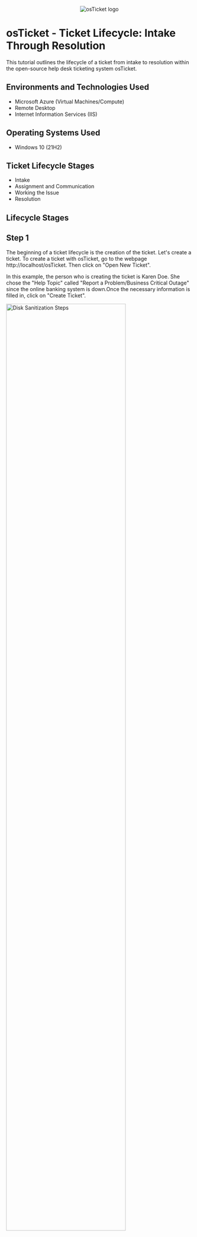 <p align="center">
<img src="https://i.imgur.com/Clzj7Xs.png" alt="osTicket logo"/>
</p>

<h1>osTicket - Ticket Lifecycle: Intake Through Resolution</h1>
This tutorial outlines the lifecycle of a ticket from intake to resolution within the open-source help desk ticketing system osTicket.<br />



<h2>Environments and Technologies Used</h2>

- Microsoft Azure (Virtual Machines/Compute)
- Remote Desktop
- Internet Information Services (IIS)

<h2>Operating Systems Used </h2>

- Windows 10</b> (21H2)

<h2>Ticket Lifecycle Stages</h2>

- Intake
- Assignment and Communication
- Working the Issue
- Resolution

<h2>Lifecycle Stages</h2>

Step 1
------
The beginning of a ticket lifecycle is the creation of the ticket. Let's create a ticket. To create a ticket with osTicket, go to the webpage http://localhost/osTicket. Then click on "Open New Ticket". 

In this example, the person who is creating the ticket is Karen Doe. She chose the "Help Topic" called "Report a Problem/Business Critical Outage" since the online banking system is down.Once the necessary information is filled in, click on "Create Ticket". 
<p>
<img src="https://i.imgur.com/lDMGnBg.png" height="80%" width="80%" alt="Disk Sanitization Steps"/>
</p>
<p>
<p>
<img src="https://i.imgur.com/FEhK3Zu.png" height="80%" width="80%" alt="Disk Sanitization Steps"/>
</p>
<p>
<p>

Step 2
------
The next stage of a ticket lifecycle is the assignment and communication phase. In this phase, a help desk agent called John will assign the ticket to the appropriate department, so the ticket can be finished to completion. To assign a ticket, go to the webpage http://localhost/osTicket/scp/login.php. Then login. 

Next, go to "Tickets" then click on the recent ticket created by Karen Doe. With some tickets, you may want to communicate with the person who created the ticket to get further insights as to what is going on and if the problem is persisting. In this example, the "SLA Plan" will be set to "Sev-A" because there is a wide impact on online banking affecting most users. Once the info is filled in, click on "Update Plan". 

Next is to assign the ticket. Click on "— Unassigned —". The "Assignee" will be "Online Banking" since the online banking system is affected. Now login off, and sign into Jane who is part of the online banking team.     
<p>
<img src="https://i.imgur.com/HobCyxn.png" height="80%" width="80%" alt="Disk Sanitization Steps"/>
</p>
<p>
<p>
<img src="https://i.imgur.com/gWT322K.png" height="80%" width="80%" alt="Disk Sanitization Steps"/>
</p>
<p>
<p>
<img src="https://i.imgur.com/OdXmOTw.png" height="80%" width="80%" alt="Disk Sanitization Steps"/>
</p>
<p>
</p>
<br />

Step 3
------
The next stage of a ticket lifecycle is working on the issue. At this stage, Jane Doe who is a part of the online banking team will be working through this ticket. Like before, go to "Tickets" and then click on the recent ticket created by Karen Doe. 

Jane decides to work on this ticket herself, so she clicks on the "Online Banking" next to the "Assigned To". Then she assigns the ticket to herself. With osTicket, you can make updates with other agents through "Post a Reply".

Karen believes the issue could stem from the recent updates to the online banking system, so she posted a reply relaying this belief. After working through the issue, Karen determined that the root cause of the issue was the recent update to the online banking system. She rolled back the update, getting the online banking system up and running. Then she notified the vendor. Karen made another post explaining this situation. 
<p>
<img src="https://i.imgur.com/NQenpkK.png" height="80%" width="80%" alt="Disk Sanitization Steps"/>
</p>
<p>
<p>
<img src="https://i.imgur.com/yxcbQ1w.png" height="80%" width="80%" alt="Disk Sanitization Steps"/>
</p>
<p>
</p>
<br />

Step 4
------
The final stage of a ticket lifecycle is resolution. Since the online banking system is running, Karen clicked on "Open" next to "Status" to set the status as resolved.

Once the status has been set to resolved, the ticket should now not be seen in the ticketing menu. However, certain permissions can allow certain agents to see the resolved ticket. 
<p>
<img src="https://i.imgur.com/cvkLlAG.png" height="80%" width="80%" alt="Disk Sanitization Steps"/>
</p>
<p>
<p>
<img src="https://i.imgur.com/H4eBbHE.png" height="80%" width="80%" alt="Disk Sanitization Steps"/>
</p>
<p>
</p>
<br />
